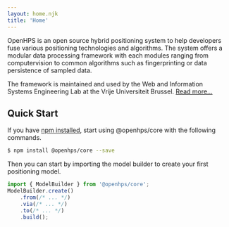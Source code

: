 ```yaml
---
layout: home.njk
title: 'Home'
---
```

<p class="lead">
OpenHPS is an open source hybrid positioning system to help developers fuse various positioning technologies and algorithms. The system offers a modular data processing framework with each modules ranging from computervision to common algorithms such as fingerprinting or data persistence of sampled data.
</p>

The framework is maintained and used by the Web and Information Systems Engineering Lab at the Vrije Universiteit Brussel. [Read more...](/docs/about)

## Quick Start
If you have [npm installed](https://www.npmjs.com/get-npm), start using @openhps/core with the following commands.
```bash
$ npm install @openhps/core --save
```

Then you can start by importing the model builder to create your first positioning model.

```ts twoslash
import { ModelBuilder } from '@openhps/core';
ModelBuilder.create()
    .from(/* ... */)
    .via(/* ... */)
    .to(/* ... */)
    .build();
```
